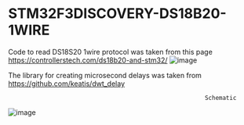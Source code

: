 # STM32F3DISCOVERY-DS18B20-1WIRE
Code to read DS18S20 1wire protocol was taken from this page 
https://controllerstech.com/ds18b20-and-stm32/
![image](https://user-images.githubusercontent.com/36985894/168295969-9fc0bf3c-2fe6-4f29-bac7-8c5638ebdf31.png)

The library for creating microsecond delays was taken from 
https://github.com/keatis/dwt_delay



                                                            Schematic 
                                                            
![image](https://user-images.githubusercontent.com/36985894/168469478-35a9b113-b7ca-49d9-9a40-c1330e606c5a.png)
